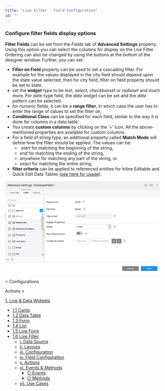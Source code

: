```yaml
---
title: "Live Filter - Field Configuration"
id: ""
---
```


### Configure filter fields display options

**Filter Fields** can be set from the _Fields_ tab of **Advanced Settings** property. Using this option you can select the columns for display on the Live Filter. Ordering can also be changed by using the buttons at the bottom of the designer window. Further, you can set:

- **Filter on Field** property can be used to set a cascading filter. For example for the values displayed in the city field should depend upon the state value selected, then for city field, filter on field property should be set to state.
- set the **widget** type to be _text, select, checkboxset or radioset_ and much more. For date-type field, the _date widget_ can be set and the _date pattern_ can be selected
- for numeric fields, it can be a **range filter**, in which case the user has to enter the range of values to set the filter on,
- **Conditional Class** can be specified for each field, similar to the way it is done for columns in a data table.
- You create **custom columns** by clicking on the ‘+’ icon. All the above-mentioned properties are available for custom columns.
- For a field of string type, an additional property called **Match Mode** will define how the filter should be applied. The values can be:
    -  _start_ for matching the beginning of the string,
    - _end_ for matching the ending of the string,
    - _anywhere_ for matching any part of the string, or
    - _exact_ for matching the entire string;
- **filter criteria** can be applied to referenced entities for Inline Editable and Quick Edit Data Tables ([see here for usage](http://pm.wavemaker.com/learn/how-tos/using-filter-criteria-for-a-data-and-live-widgets/)).

[![](./assets/filter_fields.png)](./assets/filter_fields.png)

< Configurations

Actions >

[1\. Live & Data Widgets](/learn/app-development/widgets/widget-library/#data-live)

- [1.1 Cards](/learn/app-development/widgets/datalive/cards/)
- [1.2 Data Table](/learn/app-development/widgets/datalive/data-table/)
- [1.3 Form](/learn/app-development/widgets/datalive/form/)
- [1.4 List](/learn/app-development/widgets/datalive/list/)
- [1.5 Live Form](/learn/app-development/widgets/datalive/live-form/)
- [1.6 Live Filter](/learn/app-development/widgets/datalive/live-filter/)
    - [i. Data Source](/learn/app-development/widgets/datalive/livefilter/live-filter-data-source/)
    - [ii. Layouts](/learn/app-development/widgets/datalive/livefilter/livefilter-layouts/)
    - [iii. Configuration](/learn/app-development/widgets/datalive/livefilter/filter-configurations/)
    - [iv. Field Configuration](/learn/app-development/widgets/datalive/livefilter/livefilter-field-configuration/)
    - [v. Actions](/learn/app-development/widgets/datalive/livefilter/livefilter-actions/)
    - [vi. Events & Methods](/learn/app-development/widgets/datalive/livefilter/livefilter-events-methods/)
        - [○ Events](/learn/app-development/widgets/datalive/livefilter/livefilter-events-methods/#events)
        - [○ Methods](/learn/app-development/widgets/datalive/livefilter/livefilter-events-methods/#methods)
    - [vii. Use Cases](/learn/app-development/widgets/datalive/livefilter/livefilter-use-cases/)
